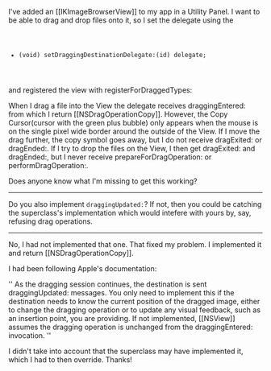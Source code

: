 I've added an [[IKImageBrowserView]] to my app in a Utility Panel.  I want to be able to drag and drop files onto it, so I set the delegate using the 
<code>
- (void) setDraggingDestinationDelegate:(id) delegate;
</code>

and registered the view with registerForDraggedTypes:

When I drag a file into the View the delegate receives draggingEntered: from which I return [[NSDragOperationCopy]].  However, the Copy Cursor(cursor with the green plus bubble) only appears when the mouse is on the single pixel wide border around the outside of the View.  If I move the drag further, the copy symbol goes away, but I do not receive dragExited: or dragEnded:.  If I try to drop the files on the View, I then get dragExited: and dragEnded:, but I never receive prepareForDragOperation: or performDragOperation:.

Does anyone know what I'm missing to get this working?

----
Do you also implement <code>draggingUpdated:</code>? If not, then you could be catching the superclass's implementation which would intefere with yours by, say, refusing drag operations.

----
No, I had not implemented that one.  That fixed my problem.  I implemented it and return [[NSDragOperationCopy]].

I had been following Apple's documentation:

''
As the dragging session continues, the destination is sent draggingUpdated: messages. You only need to implement this if the destination needs to know the current position of the dragged image, either to change the dragging operation or to update any visual feedback, such as an insertion point, you are providing. If not implemented, [[NSView]] assumes the dragging operation is unchanged from the draggingEntered: invocation.
''

I didn't take into account that the superclass may have implemented it, which I had to then override.  Thanks!